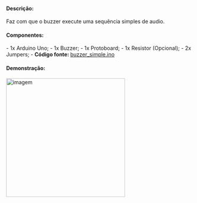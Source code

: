 <h4>Descrição: </h4>
Faz com que o buzzer execute uma sequência simples de audio.

<h4>Componentes: </h4>
 - 1x Arduino Uno;
 - 1x Buzzer;
 - 1x Protoboard;
 - 1x Resistor (Opcional);
 - 2x Jumpers;
 - <b>Código fonte: </b><a href="https://github.com/paulotokarski/projetosArduino/blob/master/buzzer_simple/buzzer_simple.ino">buzzer_simple.ino</a>
 
<h4>Demonstração: </h4>
<p>
  <img src="https://github.com/paulotokarski/projetosArduino/blob/master/buzzer_simple/buzzer_simple.png" height="320px" width="auto" alt="imagem">
</p>
